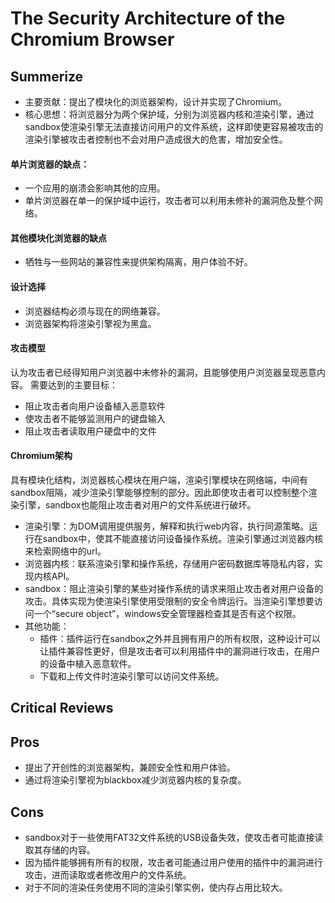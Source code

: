 # The Security Architecture of the Chromium Browser

## Summerize
- 主要贡献：提出了模块化的浏览器架构，设计并实现了Chromium。
- 核心思想：将浏览器分为两个保护域，分别为浏览器内核和渲染引擎，通过sandbox使渲染引擎无法直接访问用户的文件系统，这样即使更容易被攻击的渲染引擎被攻击者控制也不会对用户造成很大的危害，增加安全性。


#### 单片浏览器的缺点：
- 一个应用的崩溃会影响其他的应用。
- 单片浏览器在单一的保护域中运行，攻击者可以利用未修补的漏洞危及整个网络。

#### 其他模块化浏览器的缺点
- 牺牲与一些网站的兼容性来提供架构隔离，用户体验不好。
#### 设计选择
- 浏览器结构必须与现在的网络兼容。
- 浏览器架构将渲染引擎视为黑盒。

#### 攻击模型
认为攻击者已经得知用户浏览器中未修补的漏洞，且能够使用户浏览器呈现恶意内容。
需要达到的主要目标：
- 阻止攻击者向用户设备植入恶意软件
- 使攻击者不能够监测用户的键盘输入
- 阻止攻击者读取用户硬盘中的文件

#### Chromium架构
具有模块化结构，浏览器核心模块在用户端，渲染引擎模块在网络端，中间有sandbox阻隔，减少渲染引擎能够控制的部分。因此即使攻击者可以控制整个渲染引擎，sandbox也能阻止攻击者对用户的文件系统进行破坏。

- 渲染引擎：为DOM调用提供服务，解释和执行web内容，执行同源策略。运行在sandbox中，使其不能直接访问设备操作系统。渲染引擎通过浏览器内核来检索网络中的url。
- 浏览器内核：联系渲染引擎和操作系统，存储用户密码数据库等隐私内容，实现内核API。
- sandbox：阻止渲染引擎的某些对操作系统的请求来阻止攻击者对用户设备的攻击。具体实现为使渲染引擎使用受限制的安全令牌运行。当渲染引擎想要访问一个“secure object”，windows安全管理器检查其是否有这个权限。
- 其他功能：
  - 插件：插件运行在sandbox之外并且拥有用户的所有权限，这种设计可以让插件兼容性更好，但是攻击者可以利用插件中的漏洞进行攻击，在用户的设备中植入恶意软件。
  - 下载和上传文件时渲染引擎可以访问文件系统。


## Critical Reviews

## Pros
- 提出了开创性的浏览器架构，兼顾安全性和用户体验。
- 通过将渲染引擎视为blackbox减少浏览器内核的复杂度。

## Cons
- sandbox对于一些使用FAT32文件系统的USB设备失效，使攻击者可能直接读取其存储的内容。
- 因为插件能够拥有所有的权限，攻击者可能通过用户使用的插件中的漏洞进行攻击，进而读取或者修改用户的文件系统。
- 对于不同的渲染任务使用不同的渲染引擎实例，使内存占用比较大。





